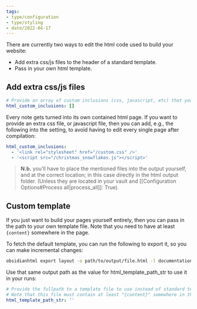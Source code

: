 ```yaml
---
tags:
- type/configuration
- type/styling
- date/2022-04-17
---
```


There are currently two ways to edit the html code used to build your website:

- Add extra css/js files to the header of a standard template.
- Pass in your own html template.

## Add extra css/js files
``` yaml
# Provide an array of custom inclusions (css, javascript, etc) that you would like to be included in the resultant html
html_custom_inclusions: []
```

Every note gets turned into its own contained html page. If you want to provide an extra css file, or javascript file, then you can add, e.g., the following into the setting, to avoid having to edit every single page after compilation:

``` yaml
html_custom_inclusions:
  - '<link rel="stylesheet" href="/custom.css" />'
  - '<script src="/christmas_snowflakes.js"></script>'
```

> **N.b.** you'll have to place the mentioned files into the output yourself, and at the correct location; in this case directly in the html output folder. (Unless they are located in your vault and [[Configuration Options#Process all|process_all]]: True).

## Custom template
If you just want to build your pages yourself entirely, then you can pass in the path to your own template file. Note that you need to have at least `{content}` somewhere in the page. 

To fetch the default template, you can run the following to export it, so you can make incremental changes:

``` bash
obsidianhtml export layout -o path/to/output/file.html -l documentation  # <documentation/tabs/minimal>
```

Use that same output path as the value for html_template_path_str to use it in your runs:

``` yaml
# Provide the fullpath to a template file to use instead of standard template. 
# Note that this file must contain at least "{content}" somewhere in the page.
html_template_path_str: ''
```
